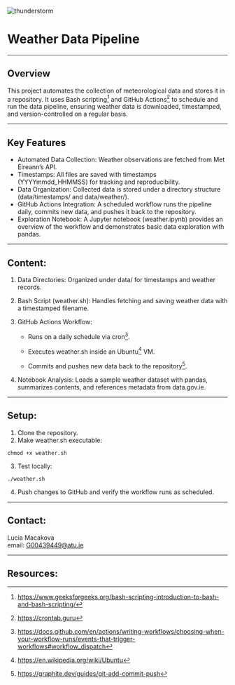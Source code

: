 ![thunderstorm](https://images.pexels.com/photos/2258536/pexels-photo-2258536.jpeg)
# Weather Data Pipeline

---

## Overview
This project automates the collection of meteorological data and stores it in a repository. It uses Bash scripting[^1] and GitHub Actions[^2] to schedule and run the data pipeline, ensuring weather data is downloaded, timestamped, and version-controlled on a regular basis.

---

## Key Features

-  Automated Data Collection: Weather observations are fetched from Met Éireann’s API.
-  Timestamps: All files are saved with timestamps (YYYYmmdd_HHMMSS) for tracking and reproducibility.
-  Data Organization: Collected data is stored under a directory structure (data/timestamps/ and data/weather/).
-  GitHub Actions Integration: A scheduled workflow runs the pipeline daily, commits new data, and pushes it back to the repository.
-  Exploration Notebook: A Jupyter notebook (weather.ipynb) provides an overview of the workflow and demonstrates basic data exploration with pandas.

---

## Content:

1. Data Directories: Organized under data/ for timestamps and weather records.

2. Bash Script (weather.sh): Handles fetching and saving weather data with a timestamped filename.

3. GitHub Actions Workflow:

   -  Runs on a daily schedule via cron[^3].

   -  Executes weather.sh inside an Ubuntu[^4] VM.

   -  Commits and pushes new data back to the repository[^5].

4. Notebook Analysis: Loads a sample weather dataset with pandas, summarizes contents, and references metadata from data.gov.ie.

---

## Setup:
1. Clone the repository.
2. Make weather.sh executable:

`chmod +x weather.sh`

3. Test locally:

`./weather.sh`

4. Push changes to GitHub and verify the workflow runs as scheduled.

---

## Contact:
Lucia Macakova\
email: G00439449@atu.ie

---

## Resources:
[^1]: https://www.geeksforgeeks.org/bash-scripting-introduction-to-bash-and-bash-scripting/
[^2]: https://crontab.guru
[^3]: https://docs.github.com/en/actions/writing-workflows/choosing-when-your-workflow-runs/events-that-trigger-workflows#workflow_dispatch
[^4]: https://en.wikipedia.org/wiki/Ubuntu
[^5]: https://graphite.dev/guides/git-add-commit-push